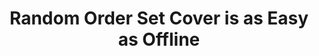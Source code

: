 ---
title: "Random Order Set Cover is as Easy as Offline"
collection: publications
coauthors: 'Anupam Gupta and Greg Kehne'
permalink: /publication/8_rosc
venue: 'FOCS 2021'
paperurl: 'https://arxiv.org/abs/2111.06842'
---